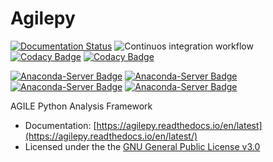 # Agilepy

[![Documentation Status](https://readthedocs.org/projects/agilepy/badge/?version=latest)](https://agilepy.readthedocs.io/en/latest/?badge=latest)
![Continuos integration workflow](https://github.com/AGILESCIENCE/Agilepy/workflows/Continuos%20integration%20workflow/badge.svg?branch=master&event=status)
[![Codacy Badge](https://api.codacy.com/project/badge/Grade/1729ff523c6546188e94006ef0c8c594)](https://www.codacy.com/gh/AGILESCIENCE/Agilepy?utm_source=github.com&amp;utm_medium=referral&amp;utm_content=AGILESCIENCE/Agilepy&amp;utm_campaign=Badge_Grade)
[![Codacy Badge](https://api.codacy.com/project/badge/Coverage/1729ff523c6546188e94006ef0c8c594)](https://www.codacy.com/gh/AGILESCIENCE/Agilepy?utm_source=github.com&amp;utm_medium=referral&amp;utm_content=AGILESCIENCE/Agilepy&amp;utm_campaign=Badge_Coverage)

[![Anaconda-Server Badge](https://anaconda.org/agilescience/agilepy/badges/installer/conda.svg)](https://conda.anaconda.org/agilescience)
[![Anaconda-Server Badge](https://anaconda.org/agilescience/agilepy/badges/version.svg)](https://anaconda.org/agilescience/agilepy)
[![Anaconda-Server Badge](https://anaconda.org/agilescience/agilepy/badges/latest_release_date.svg)](https://anaconda.org/agilescience/agilepy)
[![Anaconda-Server Badge](https://anaconda.org/agilescience/agilepy/badges/platforms.svg)](https://anaconda.org/agilescience/agilepy)

AGILE Python Analysis Framework
  * Documentation: [https://agilepy.readthedocs.io/en/latest](https://agilepy.readthedocs.io/en/latest/)
  * Licensed under the the [GNU General Public License v3.0](https://github.com/AGILESCIENCE/Agilepy/blob/master/LICENSE)
